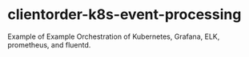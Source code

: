 # clientorder-k8s-event-processing
Example of Example Orchestration of Kubernetes, Grafana, ELK, prometheus, and fluentd.
